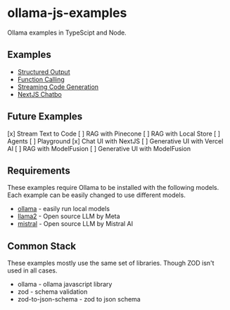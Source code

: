 # ollama-js-examples

Ollama examples in TypeScipt and Node.

## Examples

- [Structured Output](./ollama-structured-data/)
- [Function Calling](./ollama-functions/)
- [Streaming Code Generation](./ollama-streaming-code-gen/)
- [NextJS Chatbo](./ollama-nextjs-chatbot/)

## Future Examples

[x] Stream Text to Code
[ ] RAG with Pinecone
[ ] RAG with Local Store
[ ] Agents
[ ] Playground
[x] Chat UI with NextJS
[ ] Generative UI with Vercel AI
[ ] RAG with ModelFusion
[ ] Generative UI with ModelFusion

## Requirements

These examples require Ollama to be installed with the following models. Each example can be easily changed to use different models.

- [ollama](https://ollama.com) - easily run local models
- [llama2](https://ollama.com/library/llama2) - Open source LLM by Meta
- [mistral](https://ollama.com/library/mistral) - Open source LLM by Mistral AI

## Common Stack

These examples mostly use the same set of libraries. Though ZOD isn't used in all cases.

- ollama - ollama javascript library
- zod - schema validation
- zod-to-json-schema - zod to json schema
